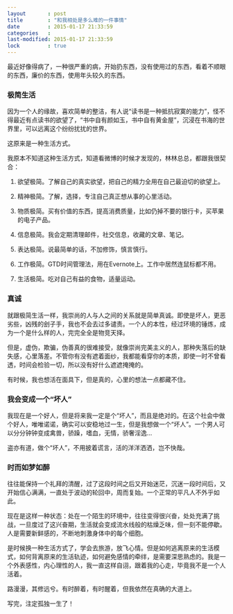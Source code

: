 ```yaml
---
layout       : post
title        : "和我相处是多么难的一件事情"
date         : 2015-01-17 21:33:59
categories   :
last-modified: 2015-01-17 21:33:59
lock         : true
---
```

最近好像得病了，一种很严重的病，开始扔东西，没有使用过的东西，看着不顺眼的东西，廉价的东西，使用年头较久的东西。

### 极简生活

因为一个人的缘故，喜欢简单的整洁，有人说“读书是一种抵抗寂寞的能力”，怪不得最近有点读书的欲望了，“书中自有颜如玉，书中自有黄金屋”，沉浸在书海的世界里，可以远离这个纷纷扰扰的世界。

这原来是一种生活方式。

我原本不知道这种生活方式，知道看微博的时候才发现的，林林总总，都跟我很契合：

1. 欲望极简。了解自己的真实欲望，把自己的精力全用在自己最迫切的欲望上。

2. 精神极简。了解，选择，专注自己真正想从事的心里活动。

3. 物质极简。买有价值的东西，提高消费质量，比如仍掉不要的银行卡，买苹果的电子产品。

4. 信息极简。我会定期清理邮件，社交信息，收藏的文章、笔记。

5. 表达极简。说最简单的话，不加修饰，慎言慎行。

6. 工作极简。GTD时间管理法，用在Evernote上。工作中居然连鼠标都不用。

7. 生活极简。吃对自己有益的食物，适量运动。

### 真诚

就跟极简生活一样，我崇尚的人与人之间的关系就是简单真诚。即使是坏人，更恶劣些，凶残的刽子手，我也不会去过多谴责。一个人的本性，经过环境的锤炼，成为一个是什么样的人，完完全全是物竞天择。

但是，虚伪，欺骗，伪善真的很难接受，就像崇尚完美主义的人，那种失落后的缺失感，心里落差。不管你有没有遮着面纱，我都能看穿你的本质，即使一时不曾看透，时间会检验一切，所以没有好什么遮遮掩掩的。

有时候，我也想活在面具下，但是真的，心里的想法一点都藏不住。


### 我会变成一个“坏人”

我现在是一个好人，但是将来我一定是个“坏人”，而且是绝对的。在这个社会中做个好人，唯唯诺诺，确实可以安稳地过一生，但是我想做一个“坏人”。一个男人可以分分钟钟变成禽兽，骄躁，嗜血，无情，骄奢淫逸...

盗亦有道，做个“坏人”，不用披着谎言，活的洋洋洒洒，岂不快哉。

### 时而如梦如醉

往往能保持一个礼拜的清醒，过了这段时间之后又开始迷茫，沉迷一段时间后，又开始信心满满，一直处于波动的轮回中，周而复始。一个正常的平凡人不外乎如此。

现在是这样一种状态：处在一个陌生的环境中，往往变得很兴奋，处处充满了挑战，一旦度过了这兴奋期，生活就会变成流水线般的枯燥乏味，但一刻不能停歇。人是需要新鲜感的，不断地刺激身体中的每个细胞。

是时候换一种生活方式了，学会去旅游，放飞心情。但是如何逃离原来的生活模式，如何背离原来的生活轨迹，如何避免感情的牵绊，是需要深思熟虑的。我是一个外表感性，内心理性的人，我一直这样自诩，跟着我的心走，毕竟我不是一个人活着。

路漫漫，其修远兮。有时醉着，有时醒着，但我依然在真确的大道上。

写完，注定孤独一生了！
